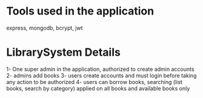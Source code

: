 # Tools used in the application
express, mongodb, bcrypt, jwt
# LibrarySystem Details
1- One super admin in the application, authorized to create admin accounts 
2- admins add books
3- users create accounts and must login before taking any action to be authorized 
4- users can borrow books, searching (list books, search by category) applied on all books and available books only

